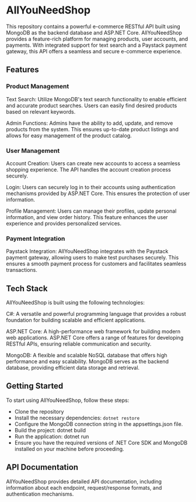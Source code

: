 # AllYouNeedShop
This repository contains a powerful e-commerce RESTful API built using MongoDB as the backend database and ASP.NET Core. 
AllYouNeedShop provides a feature-rich platform for managing products, user accounts, and payments. With integrated support for text search 
and a Paystack payment gateway, this API offers a seamless and secure e-commerce experience.

## Features
### Product Management
Text Search: Utilize MongoDB's text search functionality to enable efficient and accurate product searches. Users can easily find desired 
products based on relevant keywords.

Admin Functions: Admins have the ability to add, update, and remove products from the system. This ensures up-to-date product listings and 
allows for easy management of the product catalog.

### User Management
Account Creation: Users can create new accounts to access a seamless shopping experience. The API handles the 
account creation process securely.

Login: Users can securely log in to their accounts using authentication mechanisms provided by ASP.NET Core. This ensures the protection of 
user information.

Profile Management: Users can manage their profiles, update personal information, and view order history. This feature enhances the user 
experience and provides personalized services.

### Payment Integration
Paystack Integration: AllYouNeedShop integrates with the Paystack payment gateway, allowing users to make test purchases securely. This 
ensures a smooth payment process for customers and facilitates seamless transactions.

## Tech Stack
AllYouNeedShop is built using the following technologies:

C#: A versatile and powerful programming language that provides a robust foundation for building scalable and efficient applications.

ASP.NET Core: A high-performance web framework for building modern web applications. ASP.NET Core offers a range of features for developing RESTful APIs, 
ensuring reliable communication and security.

MongoDB: A flexible and scalable NoSQL database that offers high performance and easy scalability. 
MongoDB serves as the backend database, providing efficient data storage and retrieval.

## Getting Started
To start using AllYouNeedShop, follow these steps:

- Clone the repository
- Install the necessary dependencies: `dotnet restore`
- Configure the MongoDB connection string in the appsettings.json file.
- Build the project: dotnet build
- Run the application: dotnet run
- Ensure you have the required versions of .NET Core SDK and MongoDB installed on your machine before proceeding.

## API Documentation
AllYouNeedShop provides detailed API documentation, including information about each endpoint, request/response formats, and authentication mechanisms.
